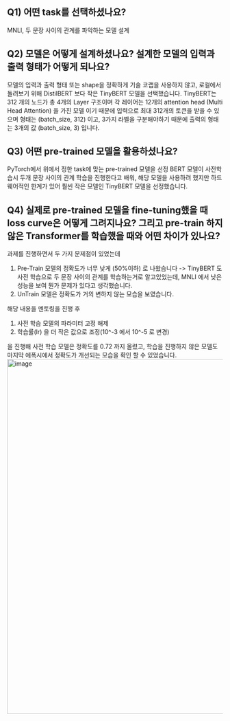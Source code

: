 
## Q1) 어떤 task를 선택하셨나요?
 MNLI, 두 문장 사이의 관계를 파악하는 모델 설계


## Q2) 모델은 어떻게 설계하셨나요? 설계한 모델의 입력과 출력 형태가 어떻게 되나요?
모델의 입력과 출력 형태 또는 shape을 정확하게 기술
코랩을 사용하지 않고, 로컬에서 돌려보기 위해 DistilBERT 보다 작은 TinyBERT 모델을 선택했습니다.
TinyBERT는 312 개의 노드가 총 4개의 Layer 구조이며 각 레이어는 12개의 attention head (Multi Head Attention) 을 가진 모델 이기 때문에
입력으로 최대 312개의 토큰을 받을 수 있으며 형태는 (batch_size, 312) 이고,
3가지 라벨을 구분해야하기 때문에 출력의 형태는 3개의 값 (batch_size, 3) 입니다.

## Q3) 어떤 pre-trained 모델을 활용하셨나요?
PyTorch에서 위에서 정한 task에 맞는 pre-trained 모델을 선정
BERT 모델이 사전학습시 두개 문장 사이의 관계 학습을 진행한다고 배워, 해당 모델을 사용하려 했지만
하드웨어적인 한계가 있어 훨씬 작은 모델인 TinyBERT 모델을 선정했습니다.

## Q4) 실제로 pre-trained 모델을 fine-tuning했을 때 loss curve은 어떻게 그려지나요? 그리고 pre-train 하지 않은 Transformer를 학습했을 때와 어떤 차이가 있나요? 

과제를 진행하면서 두 가지 문제점이 있었는데
  1. Pre-Train 모델의 정확도가 너무 낮게 (50%이하) 로 나왔습니다 -> TinyBERT 도 사전 학습으로 두 문장 사이의 관계를 학습하는거로 알고있었는데, MNLI 에서 낮은성능을 보여 뭔가 문제가 있다고 생각했습니다.
  2. UnTrain 모델은 정확도가 거의 변하지 않는 모습을 보였습니다.
 
해당 내용을 멘토링을 진행 후
  1. 사전 학습 모델의 파라미터 고정 해제
  2. 학습률(lr) 을 더 작은 값으로 조정(10^-3 에서 10^-5 로 변경)

을 진행해 사전 학습 모델은 정확도를 0.72 까지 올렸고, 학습을 진행하지 않은 모델도 마지막 에폭시에서 정확도가 개선되는 모습을 확인 할 수 있었습니다.
<img width="826" alt="image" src="https://github.com/user-attachments/assets/e9ad2135-6824-4401-a5ae-04205deb48e6" />

